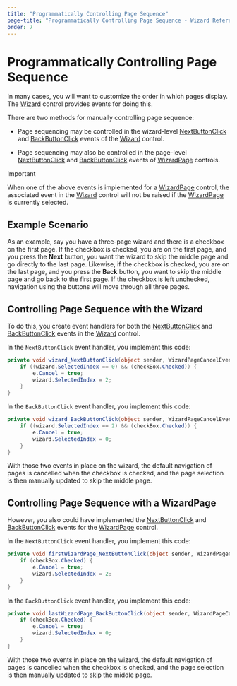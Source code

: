 ```yaml
---
title: "Programmatically Controlling Page Sequence"
page-title: "Programmatically Controlling Page Sequence - Wizard Reference"
order: 7
---
```

# Programmatically Controlling Page Sequence

In many cases, you will want to customize the order in which pages display.  The [Wizard](xref:@ActiproUIRoot.Controls.Wizard.Wizard) control provides events for doing this.

There are two methods for manually controlling page sequence:

- Page sequencing may be controlled in the wizard-level [NextButtonClick](xref:@ActiproUIRoot.Controls.Wizard.Wizard.NextButtonClick) and [BackButtonClick](xref:@ActiproUIRoot.Controls.Wizard.Wizard.BackButtonClick) events of the [Wizard](xref:@ActiproUIRoot.Controls.Wizard.Wizard) control.

- Page sequencing may also be controlled in the page-level [NextButtonClick](xref:@ActiproUIRoot.Controls.Wizard.WizardPage.NextButtonClick) and [BackButtonClick](xref:@ActiproUIRoot.Controls.Wizard.WizardPage.BackButtonClick) events of [WizardPage](xref:@ActiproUIRoot.Controls.Wizard.WizardPage) controls.

> [!IMPORTANT]
> When one of the above events is implemented for a [WizardPage](xref:@ActiproUIRoot.Controls.Wizard.WizardPage) control, the associated event in the [Wizard](xref:@ActiproUIRoot.Controls.Wizard.Wizard) control will not be raised if the [WizardPage](xref:@ActiproUIRoot.Controls.Wizard.WizardPage) is currently selected.

## Example Scenario

As an example, say you have a three-page wizard and there is a checkbox on the first page.  If the checkbox is checked, you are on the first page, and you press the **Next** button, you want the wizard to skip the middle page and go directly to the last page.  Likewise, if the checkbox is checked, you are on the last page, and you press the **Back** button, you want to skip the middle page and go back to the first page.  If the checkbox is left unchecked, navigation using the buttons will move through all three pages.

## Controlling Page Sequence with the Wizard

To do this, you create event handlers for both the [NextButtonClick](xref:@ActiproUIRoot.Controls.Wizard.Wizard.NextButtonClick) and [BackButtonClick](xref:@ActiproUIRoot.Controls.Wizard.Wizard.BackButtonClick) events in the [Wizard](xref:@ActiproUIRoot.Controls.Wizard.Wizard) control.

In the `NextButtonClick` event handler, you implement this code:

```csharp
private void wizard_NextButtonClick(object sender, WizardPageCancelEventArgs e) {
	if ((wizard.SelectedIndex == 0) && (checkBox.Checked)) {
		e.Cancel = true;
		wizard.SelectedIndex = 2;
	}
}
```

In the `BackButtonClick` event handler, you implement this code:

```csharp
private void wizard_BackButtonClick(object sender, WizardPageCancelEventArgs e) {
	if ((wizard.SelectedIndex == 2) && (checkBox.Checked)) {
		e.Cancel = true;
		wizard.SelectedIndex = 0;
	}
}
```

With those two events in place on the wizard, the default navigation of pages is cancelled when the checkbox is checked, and the page selection is then manually updated to skip the middle page.

## Controlling Page Sequence with a WizardPage

However, you also could have implemented the [NextButtonClick](xref:@ActiproUIRoot.Controls.Wizard.WizardPage.NextButtonClick) and [BackButtonClick](xref:@ActiproUIRoot.Controls.Wizard.WizardPage.BackButtonClick) events for the [WizardPage](xref:@ActiproUIRoot.Controls.Wizard.WizardPage) control.

In the `NextButtonClick` event handler, you implement this code:

```csharp
private void firstWizardPage_NextButtonClick(object sender, WizardPageCancelEventArgs e) {
	if (checkBox.Checked) {
		e.Cancel = true;
		wizard.SelectedIndex = 2;
	}
}
```

In the `BackButtonClick` event handler, you implement this code:

```csharp
private void lastWizardPage_BackButtonClick(object sender, WizardPageCancelEventArgs e) {
	if (checkBox.Checked) {
		e.Cancel = true;
		wizard.SelectedIndex = 0;
	}
}
```

With those two events in place on the wizard, the default navigation of pages is cancelled when the checkbox is checked, and the page selection is then manually updated to skip the middle page.

